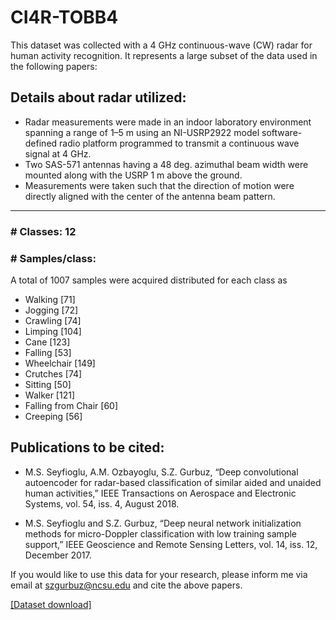 # CI4R-TOBB4

This dataset was collected with a 4 GHz continuous-wave (CW) radar for human activity recognition.  It represents a large subset of the data used in the following papers:

## Details about radar utilized:

- ​Radar measurements were made in an indoor laboratory environment spanning a range of 1–5 m using an NI-USRP2922 model software-defined radio platform programmed to transmit a continuous wave signal at 4 GHz.
- Two SAS-571 antennas having a 48 deg. azimuthal beam width were mounted along with the USRP 1 m above the ground.
- Measurements were taken such that the direction of motion were directly aligned with the center of the antenna beam pattern.
---
### # Classes: 12
### # Samples/class: 
A total of 1007 samples were acquired distributed for each class as


- Walking [71]
- Jogging [72]
- Crawling [74]
- Limping [104]
- Cane [123]
- Falling [53]
- Wheelchair [149]
- Crutches [74]
- Sitting [50]
- Walker [121]
- Falling from Chair [60]
- Creeping [56]

## Publications to be cited:
* M.S. Seyfioglu, A.M. Ozbayoglu, S.Z. Gurbuz, “Deep convolutional autoencoder for radar-based classification of similar aided and unaided human activities,” IEEE Transactions on Aerospace and Electronic Systems, vol. 54, iss. 4, August 2018. 

* M.S. Seyfioglu and S.Z. Gurbuz, “Deep neural network initialization methods for micro-Doppler classification with low training sample support,” IEEE Geoscience and Remote Sensing Letters, vol. 14, iss. 12, December 2017.

If you would like to use this data for your research, please inform me via email at szgurbuz@ncsu.edu and cite the above papers.

[[Dataset download]](https://storage.cloud.google.com/4ghz_cw_human_activity_dataset)

<!--- (https://drive.google.com/file/d/1skXKNrQrTi1ddZVNUaUxAg3b1tlrSYoL/view?usp=sharing) 

[[Spectrograms download]](https://drive.google.com/file/d/1MgvVRqQ1sVgH_bYqLQ2qp4pYk3Gk7Kfo/view?usp=sharing) --->
